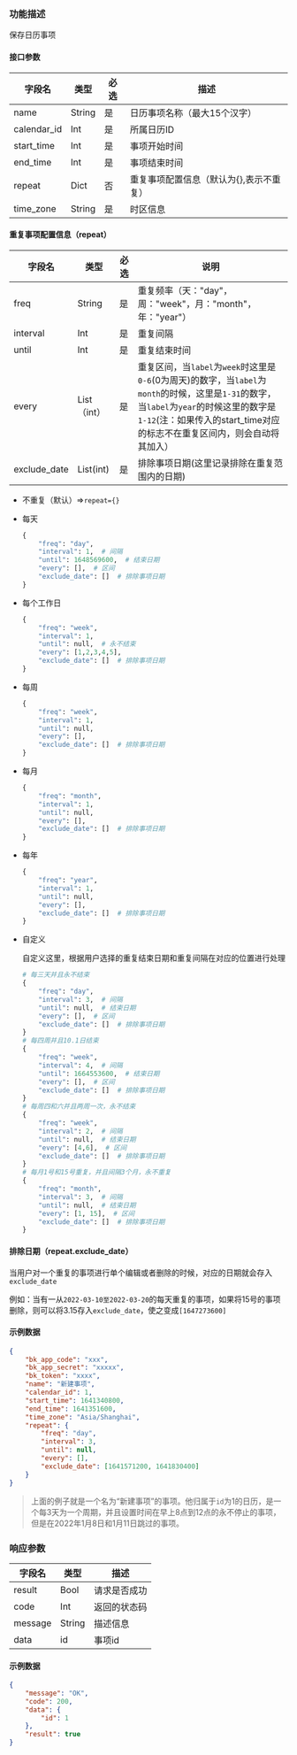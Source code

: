 ### 功能描述

保存日历事项


#### 接口参数

| 字段名      | 类型   | 必选 | 描述                                    |
| ----------- | ------ | ---- | --------------------------------------- |
| name        | String | 是   | 日历事项名称（最大15个汉字）            |
| calendar_id | Int    | 是   | 所属日历ID                              |
| start_time  | Int    | 是   | 事项开始时间                            |
| end_time    | Int    | 是   | 事项结束时间                            |
| repeat      | Dict   | 否   | 重复事项配置信息（默认为{},表示不重复） |
| time_zone   | String | 是   | 时区信息                                |

#### 重复事项配置信息（repeat）

| 字段名       | 类型        | 必选 | 说明                                                         |
| ------------ | ----------- | ---- | ------------------------------------------------------------ |
| freq         | String      | 是   | 重复频率（天："day"，周："week"，月："month"，年："year"）   |
| interval     | Int         | 是   | 重复间隔                                                     |
| until        | Int         | 是   | 重复结束时间                                                 |
| every        | List（int） | 是   | 重复区间，当`label`为`week`时这里是`0-6`(0为周天)的数字，当`label`为`month`的时候，这里是`1-31`的数字，当`label`为`year`的时候这里的数字是`1-12`(注：如果传入的start_time对应的标志不在重复区间内，则会自动将其加入） |
| exclude_date | List(int)   | 是   | 排除事项日期(这里记录排除在重复范围内的日期)                 |

- 不重复（默认）=>`repeat={}`

- 每天

    ```python
    {
        "freq": "day",
        "interval": 1,  # 间隔
        "until": 1648569600,  # 结束日期
        "every": [],  # 区间
        "exclude_date": []  # 排除事项日期
    }
    ```

- 每个工作日

    ```python
    {
        "freq": "week",
        "interval": 1,
        "until": null,  # 永不结束
        "every": [1,2,3,4,5],
        "exclude_date": []  # 排除事项日期
    }
    ```

- 每周

    ```python
    {
        "freq": "week",
        "interval": 1,
        "until": null,
        "every": [],
        "exclude_date": []  # 排除事项日期
    }
    ```

- 每月

    ```python
    {
        "freq": "month",
        "interval": 1, 
        "until": null,
        "every": [],
        "exclude_date": []  # 排除事项日期
    }
    ```

- 每年

    ```python
    {
        "freq": "year",
        "interval": 1, 
        "until": null,
        "every": [],
        "exclude_date": []  # 排除事项日期
    }
    ```

- 自定义

    自定义这里，根据用户选择的重复结束日期和重复间隔在对应的位置进行处理

    ```python
    # 每三天并且永不结束
    {
        "freq": "day",
        "interval": 3,  # 间隔
        "until": null,  # 结束日期
        "every": [],  # 区间
        "exclude_date": []  # 排除事项日期
    }
    # 每四周并且10.1日结束
    {
        "freq": "week",
        "interval": 4,  # 间隔
        "until": 1664553600,  # 结束日期
        "every": [],  # 区间
        "exclude_date": []  # 排除事项日期
    }
    # 每周四和六并且两周一次，永不结束
    {
        "freq": "week",
        "interval": 2,  # 间隔
        "until": null,  # 结束日期
        "every": [4,6],  # 区间
        "exclude_date": []  # 排除事项日期
    }
    # 每月1号和15号重复，并且间隔3个月，永不重复
    {
        "freq": "month",
        "interval": 3,  # 间隔
        "until": null,  # 结束日期
        "every": [1, 15],  # 区间
        "exclude_date": []  # 排除事项日期
    }
    ```

#### 排除日期（repeat.exclude_date）

当用户对一个重复的事项进行单个编辑或者删除的时候，对应的日期就会存入`exclude_date`

例如：当有一从`2022-03-10至2022-03-20`的每天重复的事项，如果将15号的事项删除，则可以将3.15存入`exclude_date`，使之变成`[1647273600]`

#### 示例数据

```json
{
    "bk_app_code": "xxx",
    "bk_app_secret": "xxxxx",
    "bk_token": "xxxx",
	"name": "新建事项",
    "calendar_id": 1,
    "start_time": 1641340800,
    "end_time": 1641351600,
    "time_zone": "Asia/Shanghai",    
    "repeat": {
        "freq": "day",
        "interval": 3,
        "until": null,
        "every": [],
        "exclude_date": [1641571200, 1641830400]
    }
}
```

> 上面的例子就是一个名为“新建事项”的事项。他归属于`id`为1的日历，是一个每3天为一个周期，并且设置时间在早上8点到12点的永不停止的事项，但是在2022年1月8日和1月11日跳过的事项。

### 响应参数

| 字段名  | 类型   | 描述         |
| ------- | ------ | ------------ |
| result  | Bool   | 请求是否成功 |
| code    | Int    | 返回的状态码 |
| message | String | 描述信息     |
| data    | id     | 事项id       |

#### 示例数据

```json
{
    "message": "OK",
    "code": 200,
    "data": {
        "id": 1
    },
    "result": true
}
```